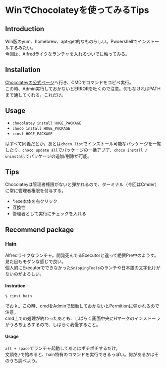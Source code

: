 # WinでChocolateyを使ってみるTips
## Introduction
Win版のyum、homebrew、apt-get的なものらしい。Pwoershellでインストールするみたい。  
今回は、Alfredライクなランチャを入れるついでに触ってみる。
## Installation
[Chocolateyの公式ページ](https://chocolatey.org/install)へ行き、CMDでコマンドをコピペ実行。  
この時、Admin実行しておかないとERRORを吐くので注意。何もなければPATHまで通してくれる。これだけ。
## Usage
- `chocolatey install HOGE_PACKAGE`
- `choco install HOGE_PACKAGE`
- `cinst HOGE_PACKAGE`

はすべて同義だとか。あとは`choco list`でインストール可能なパッケージを一覧したり、`choco update all`でパッケージの一括アプデ、`choco install / uninstall`でパッケージの追加/削除が可能。

## Tips
Chocolateyは管理者権限がないと弾かれるので、ターミナル（今回はCmder）に常に管理者権限を付与する。
- \*.exe本体を右クリック
- 互換性
- 管理者として実行にチェックを入れる

## Recommend package
### Hain
Alfredライクなランチャ。開発死んでるExecutorと違って絶賛Pre中のようす。  
見た目もモダンな感じで良い。  
個人的にExecutorでできなかった`SnippingTools`のランチや日本語の文字化けがないのがよろしい。
#### Instration
```shell
$ cinst hain
```
でおｋ。この時、cmdをAdminで起動しておかないとPermitionに弾かれるので注意。  
cmd上での処理が終わったあとも、しばらく画面中央にHマークのインストーラがうろちょろするので、しばらく我慢すること。
#### Usage
`alt + space`でランチャ起動してあとはポチポチするだけ。  
文頭を`/`で始めると、hain特有のコマンドを実行できるっぽい。何があるかはそのうち調べよう。
